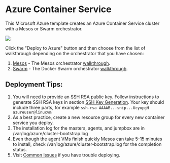 # Azure Container Service

This Microsoft Azure template creates an Azure Container Service cluster with a Mesos or Swarm orchestrator.

<a href="https://portal.azure.cn/#create/Microsoft.Template/uri/https%3A%2F%2Fraw.githubusercontent.com%2FAzure%2Fazure-quickstart-templates%2Fmaster%2F101-acs-swarm%2Fazuredeploy.json" target="_blank"><img src="http://azuredeploy.net/deploybutton.png"/></a>

Click the "Deploy to Azure" button and then choose from the list of walkthrough depending on the orchestrator that you have chosen:

1. [Mesos](https://github.com/Azure/azure-quickstart-templates/blob/master/101-acs-mesos/docs/MesosWalkthrough.md) - The Mesos orchestrator [walkthrough](https://github.com/Azure/azure-quickstart-templates/blob/master/101-acs-mesos/docs/MesosWalkthrough.md).
2. [Swarm](https://github.com/Azure/azure-quickstart-templates/blob/master/101-acs-swarm/docs/SwarmWalkthrough.md) - The Docker Swarm orchestrator [walkthrough](https://github.com/Azure/azure-quickstart-templates/blob/master/101-acs-swarm/docs/SwarmWalkthrough.md).

## Deployment Tips:
1. You will need to provide an SSH RSA public key.  Follow instructions to generate SSH RSA keys in section [SSH Key Generation](https://github.com/Azure/azure-quickstart-templates/blob/master/101-acs-mesos/docs/SSHKeyManagement.md#ssh-key-generation).  Your key should include three parts, for example ```ssh-rsa AAAAB...snip...UcyupgH azureuser@linuxvm```
2. As a best practice, create a new resource group for every new container service you deploy.
3. The installation log for the masters, agents, and jumpbox are in /var/log/azure/cluster-bootstrap.log
4. Even though the agent VMs finish quickly Mesos can take 5-15 minutes to install, check /var/log/azure/cluster-bootstrap.log for the completion status.
5. Visit [Common Issues](https://github.com/Azure/azure-quickstart-templates/blob/master/101-acs-mesos/docs/CommonIssues.md) if you have trouble deploying.
